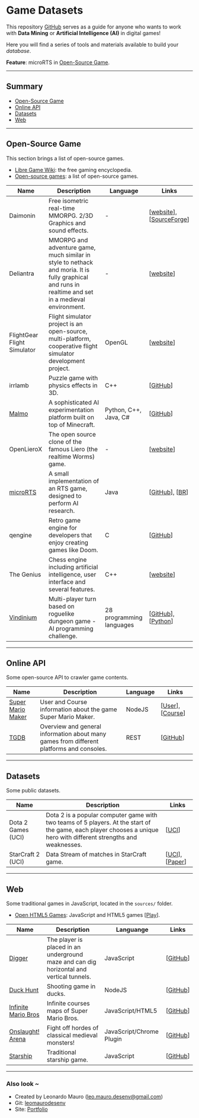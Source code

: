 # Game Datasets #
This repository [GitHub](https://github.com/leomaurodesenv/game-datasets) serves as a guide for anyone who wants to work with **Data Mining** or **Artificial Intelligence (AI)** in digital games!   

Here you will find a series of tools and materials available to build your _database_.   

**Feature**: microRTS in [Open-Source Game](#open-source-game).   
   
___
   
## Summary
- [Open-Source Game](#open-source-game)   
- [Online API](#online-api)   
- [Datasets](#datasets)   
- [Web](#web)   
   
___
   
## Open-Source Game
This section brings a list of open-source games.   
- [Libre Game Wiki](https://libregamewiki.org/Main_Page): the free gaming encyclopedia.   
- [Open-source games](https://pt.wikipedia.org/wiki/Lista_de_jogos_de_c%C3%B3digo_aberto): a list of open-source games.   
   
| Name | Description | Language | Links |
|---|---|---|---|
| Daimonin | Free isometric real-time MMORPG. 2/3D Graphics and sound effects. | - | \[[website](https://www.daimonin.org/)], \[[SourceForge](https://sourceforge.net/projects/daimonin/)] |
| Deliantra | MMORPG and adventure game, much similar in style to nethack and moria. It is fully graphical and runs in realtime and set in a medieval environment. | - | \[[website](http://www.deliantra.net/)] |
| FlightGear Flight Simulator | Flight simulator project is an open-source, multi-platform, cooperative flight simulator development project. | OpenGL | \[[website](http://home.flightgear.org/)] |
| irrlamb | Puzzle game with physics effects in 3D. | C++ | \[[GitHub](https://github.com/jazztickets/irrlamb)] |
| [Malmo](https://www.microsoft.com/en-us/research/project/project-malmo/) | A sophisticated AI experimentation platform built on top of Minecraft. | Python, C++, Java, C# | \[[GitHub](https://github.com/Microsoft/malmo)] |
| OpenLieroX | The open source clone of the famous Liero (the realtime Worms) game. | - | \[[website](http://www.openlierox.net/)] |
| [microRTS](https://sites.google.com/site/micrortsaicompetition/home) | A small implementation of an RTS game, designed to perform AI research. | Java | \[[GitHub](https://github.com/santiontanon/microrts)], \[[BR](https://github.com/rubensolv/MicroRTS)]
| qengine | Retro game engine for developers that enjoy creating games like Doom. | C | \[[GitHub](https://github.com/klaussilveira/qengine)] |
| The Genius | Chess engine including artificial intelligence, user interface and several features. | C++ | \[[website](http://thegenius.sourceforge.net/)] |
| [Vindinium](http://vind-legacy.thegrid.red/jh8l8yi1) | Multi-player turn based on roguelike dungeon game - AI programming challenge. | 28 programming languages | \[[GitHub](https://github.com/ornicar/vindinium)], \[[Python](https://pythonhosted.org/vindinium/)] |
   
___
   
## Online API
Some open-source API to crawler game contents.   
   
| Name | Description | Language | Links |
|---|---|---|---|
| [Super Mario Maker](https://supermariomakerbookmark.nintendo.net) | User and Course information about the game Super Mario Maker. | NodeJS | \[[User](https://github.com/leomaurodesenv/smm-maker-profile)], \[[Course](https://github.com/leomaurodesenv/smm-course-search)] |
|[TGDB](https://thegamesdb.net/) | Overview and general information about many games from different platforms and consoles. | REST | \[[GitHub](https://github.com/TheGamesDB/TheGamesDB)] |
   
___
   
## Datasets
Some public datasets.   
   
| Name | Description | Links |
|---|---|---|
| Dota 2 Games (UCI) | Dota 2 is a popular computer game with two teams of 5 players. At the start of the game, each player chooses a unique hero with different strengths and weaknesses. | \[[UCI](https://archive.ics.uci.edu/ml/datasets/Dota2+Games+Results)] |
| StarCraft 2 (UCI) | Data Stream of matches in StarCraft game. | \[[UCI](https://archive.ics.uci.edu/ml/datasets/SkillCraft1+Master+Table+Dataset)], \[[Paper](https://journals.plos.org/plosone/article?id=10.1371/journal.pone.0075129)] |
   
___
   
## Web
Some traditional games in JavaScript, located in the `sources/` folder.   
- [Open HTML5 Games](https://github.com/OpenHTML5Games): JavaScript and HTML5 games \[[Play](https://openhtml5games.com/)\].   
   
| Name | Description | Languange | Links |
|---|---|---|---|
| [Digger](http://games.leonardomauro.com/digger/) | The player is placed in an underground maze and can dig horizontal and vertical tunnels. | JavaScript | \[[GitHub](https://github.com/leomaurodesenv/game-datasets/tree/master/sources/digger)] |
| [Duck Hunt](http://duckhuntjs.com/) | Shooting game in ducks. | NodeJS | \[[GitHub](https://github.com/MattSurabian/DuckHunt-JS)] |
| [Infinite Mario Bros](https://openhtml5games.github.io/games-mirror/dist/mariohtml5/main.html) | Infinite courses maps of Super Mario Bros. | JavaScript/HTML5 | \[[GitHub](https://github.com/leomaurodesenv/game-datasets/tree/master/sources/infinitemariobros)] |
| [Onslaught! Arena](http://arcade.lostdecadegames.com/onslaught-arena/) | Fight off hordes of classical medieval monsters! | JavaScript/Chrome Plugin | \[[GitHub](https://github.com/lostdecade/onslaught_arena)] |
| [Starship](http://games.leonardomauro.com/starshipsorades/) | Traditional starship game. | JavaScript | \[[GitHub](https://github.com/leomaurodesenv/game-datasets/tree/master/sources/starshipsorades)] |   
   
___
   
### Also look ~  	
* Created by Leonardo Mauro (leo.mauro.desenv@gmail.com)   
* Git: [leomaurodesenv](https://github.com/leomaurodesenv/)   
* Site: [Portfolio](http://leonardomauro.com/portfolio/)   
